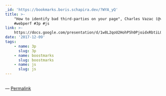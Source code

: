 ```yaml
---
_id: 'https://bookmarks.boris.schapira.dev/?WYA_yQ'
title: >-
    "How to identify bad third-parties on your page", Charles Vazac (@vazac)
    #webperf #3p #js
link: >-
    https://docs.google.com/presentation/d/1w8L2qoU2HohPSh0PjoidxRbtiLOcYYnf3Qio3Hww4-s/mobilepresent?slide=id.p
date: '2017-12-09'
tags:
    - name: 3p
      slug: 3p
    - name: boostmarks
      slug: boostmarks
    - name: js
      slug: js
---
```


<br>&#8212;
<a href="https://bookmarks.boris.schapira.dev/?WYA_yQ" title="Permalink">Permalink</a>
